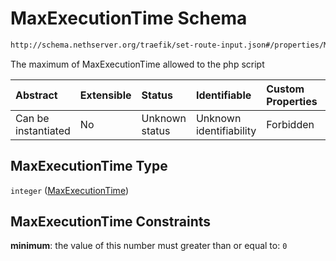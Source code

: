 # MaxExecutionTime Schema

```txt
http://schema.nethserver.org/traefik/set-route-input.json#/properties/MaxExecutionTime
```

The maximum of MaxExecutionTime allowed to the php script

| Abstract            | Extensible | Status         | Identifiable            | Custom Properties | Additional Properties | Access Restrictions | Defined In                                                                    |
| :------------------ | :--------- | :------------- | :---------------------- | :---------------- | :-------------------- | :------------------ | :---------------------------------------------------------------------------- |
| Can be instantiated | No         | Unknown status | Unknown identifiability | Forbidden         | Allowed               | none                | [set-route-input.json\*](traefik/set-route-input.json "open original schema") |

## MaxExecutionTime Type

`integer` ([MaxExecutionTime](set-route-input-properties-maxexecutiontime.md))

## MaxExecutionTime Constraints

**minimum**: the value of this number must greater than or equal to: `0`
